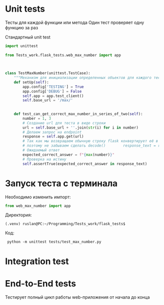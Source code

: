 # Unit tests
Тесты для каждой функции или метода
Один тест проверяет одну функцию за раз

Стандартный unit test

```python
import unittest  
  
from Tests_work.flask_tests.web_max_number import app  
 
  
  
class TestMaxNumber(unittest.TestCase):  
    """Механизм для инициализации определенных объектов для каждого теста"""  
    def setUp(self):  
        app.config['TESTING'] = True  
        app.config['DEBUG'] = False  
        self.app = app.test_client()  
        self.base_url = '/max/'  
  
  
    def test_can_get_correct_max_number_in_series_of_two(self):  
        number = 1, 3  
        # Создание url для теста в виде строки  
        url = self.base_url + ''.join(str(i) for i in number)  
        # Делаем запрос на endpoint  
        response = self.app.get(url)  
        # Так как мы возвращаем обычную строку flask конвертирует её в байты,  
        # поэтому не забываем сделать decode()        response_text = response.data.decode()  
        # Ожидаемый ответ  
        expected_correct_answer = f"{max(number)}"  
        # Проверка на истину  
        self.assertTrue(expected_correct_answer in response_text)
```

# Запуск теста с терминала
Необходимо изменить импорт:
```python
from web_max_number import app 
```


Директория:

	(.venv) ruslan@PC:~/Programming/Tests_work/flask_tests$
	
Код:

	 python -m unittest tests/test_max_number.py 
	 

# Integration test

# End-to-End tests
Тестирует полный цикл работы web-приложения от начала до конца